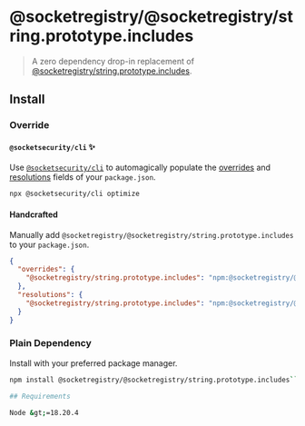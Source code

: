 # @socketregistry/@socketregistry/string.prototype.includes

> A zero dependency drop-in replacement of
> [@socketregistry/string.prototype.includes](https://www.npmjs.com/package/@socketregistry/string.prototype.includes).

## Install

### Override

#### `@socketsecurity/cli` :sparkles:

Use [`@socketsecurity/cli`](https://www.npmjs.com/package/@socketsecurity/cli)
to automagically populate the
[overrides](https://docs.npmjs.com/cli/v9/configuring-npm/package-json#overrides)
and [resolutions](https://yarnpkg.com/configuration/manifest#resolutions) fields
of your `package.json`.

```sh
npx @socketsecurity/cli optimize
```

#### Handcrafted

Manually add `@socketregistry/@socketregistry/string.prototype.includes` to your
`package.json`.

```json
{
  "overrides": {
    "@socketregistry/string.prototype.includes": "npm:@socketregistry/@socketregistry/string.prototype.includes@^1"
  },
  "resolutions": {
    "@socketregistry/string.prototype.includes": "npm:@socketregistry/@socketregistry/string.prototype.includes@^1"
  }
}
```

### Plain Dependency

Install with your preferred package manager.

````sh
npm install @socketregistry/@socketregistry/string.prototype.includes```

## Requirements

Node &gt;=18.20.4
````
